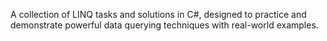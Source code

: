 A collection of LINQ tasks and solutions in C#, designed to practice and demonstrate powerful data querying techniques with real-world examples.
